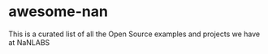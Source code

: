 # awesome-nan
This is a curated list of all the Open Source examples and projects we have at NaNLABS
